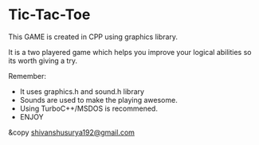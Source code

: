 # Tic-Tac-Toe
This GAME is created in CPP using graphics library.

It is a two playered game which helps you improve your logical abilities so its worth giving a try.

Remember:
- It uses graphics.h and sound.h library
- Sounds are used to make the playing awesome.
- Using TurboC++/MSDOS is recommened.
- ENJOY

&copy shivanshusurya192@gmail.com
